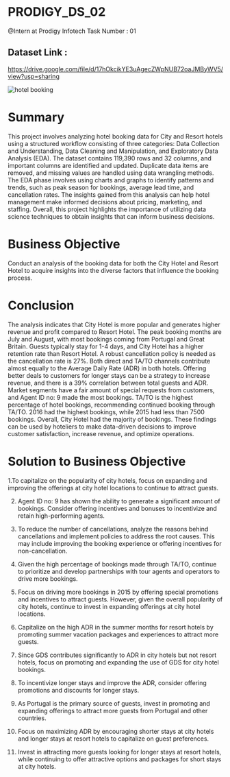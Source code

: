 # PRODIGY_DS_02
@Intern at Prodigy Infotech
Task Number : 01

## Dataset Link : 
https://drive.google.com/file/d/17hOkcikYE3uAgecZWpNUB72oaJMByWV5/view?usp=sharing

![hotel booking](https://github.com/shubham19nijwala/EDA-Hotel_Booking/assets/130289158/6b401db1-05d1-420a-83a1-3941e8cd5d97)


# Summary
This project involves analyzing hotel booking data for City and Resort hotels using a structured workflow consisting of three categories: Data Collection and Understanding, Data Cleaning and Manipulation, and Exploratory Data Analysis (EDA). The dataset contains 119,390 rows and 32 columns, and important columns are identified and updated. Duplicate data items are removed, and missing values are handled using data wrangling methods. The EDA phase involves using charts and graphs to identify patterns and trends, such as peak season for bookings, average lead time, and cancellation rates. The insights gained from this analysis can help hotel management make informed decisions about pricing, marketing, and staffing. Overall, this project highlights the importance of utilizing data science techniques to obtain insights that can inform business decisions.
# Business Objective
Conduct an analysis of the booking data for both the City Hotel and Resort Hotel to acquire insights into the diverse factors that influence the booking process.
# Conclusion
The analysis indicates that City Hotel is more popular and generates higher revenue and profit compared to Resort Hotel. The peak booking months are July and August, with most bookings coming from Portugal and Great Britain. Guests typically stay for 1-4 days, and City Hotel has a higher retention rate than Resort Hotel. A robust cancellation policy is needed as the cancellation rate is 27%. Both direct and TA/TO channels contribute almost equally to the Average Daily Rate (ADR) in both hotels. Offering better deals to customers for longer stays can be a strategy to increase revenue, and there is a 39% correlation between total guests and ADR. Market segments have a fair amount of special requests from customers, and Agent ID no: 9 made the most bookings. TA/TO is the highest percentage of hotel bookings, recommending continued booking through TA/TO. 2016 had the highest bookings, while 2015 had less than 7500 bookings. Overall, City Hotel had the majority of bookings. These findings can be used by hoteliers to make data-driven decisions to improve customer satisfaction, increase revenue, and optimize operations.

# Solution to Business Objective

1.To capitalize on the popularity of city hotels, focus on expanding and improving the offerings at city hotel locations to continue to attract guests.

2. Agent ID no: 9 has shown the ability to generate a significant amount of bookings. Consider offering incentives and bonuses to incentivize and retain high-performing agents.

3. To reduce the number of cancellations, analyze the reasons behind cancellations and implement policies to address the root causes. This may include improving the booking experience or offering incentives for non-cancellation.

4. Given the high percentage of bookings made through TA/TO, continue to prioritize and develop partnerships with tour agents and operators to drive more bookings.

5. Focus on driving more bookings in 2015 by offering special promotions and incentives to attract guests. However, given the overall popularity of city hotels, continue to invest in expanding offerings at city hotel locations.

6. Capitalize on the high ADR in the summer months for resort hotels by promoting summer vacation packages and experiences to attract more guests.

7. Since GDS contributes significantly to ADR in city hotels but not resort hotels, focus on promoting and expanding the use of GDS for city hotel bookings.

8. To incentivize longer stays and improve the ADR, consider offering promotions and discounts for longer stays.

9. As Portugal is the primary source of guests, invest in promoting and expanding offerings to attract more guests from Portugal and other countries.

10. Focus on maximizing ADR by encouraging shorter stays at city hotels and longer stays at resort hotels to capitalize on guest preferences.

11. Invest in attracting more guests looking for longer stays at resort hotels, while continuing to offer attractive options and packages for short stays at city hotels.
